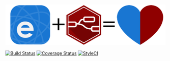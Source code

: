 ![eWeLink + Node-RED](https://raw.githubusercontent.com/ottoszika/node-red-contrib-ewelink/master/images/ewelink-node-red.png)

[![Build Status](https://travis-ci.com/ottoszika/node-red-contrib-ewelink.svg?branch=master)](https://travis-ci.com/ottoszika/node-red-contrib-ewelink)
[![Coverage Status](https://coveralls.io/repos/github/ottoszika/node-red-contrib-ewelink/badge.svg?branch=master)](https://coveralls.io/github/ottoszika/node-red-contrib-ewelink?branch=master)
[![StyleCI](https://github.styleci.io/repos/226668450/shield?branch=master)](https://github.styleci.io/repos/226668450)
